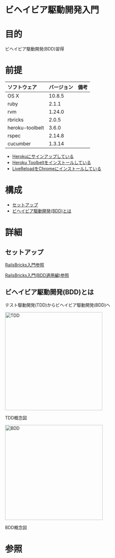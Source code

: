 ビヘイビア駆動開発入門
===================

# 目的 #
ビヘイビア駆動開発(BDD)習得

# 前提 #
| ソフトウェア   | バージョン   | 備考        |
|:---------------|:-------------|:------------|
| OS X           |10.8.5        |             |
| ruby           |2.1.1         |             |
| rvm            |1.24.0        |             |
| rbricks        |2.0.5         |             |
| heroku-toolbelt |3.6.0        |             |
| rspec          |2.14.8        |             |
| cucumber       |1.3.14        |             |

+ [Herokuにサインアップしている](https://id.heroku.com/signup/devcenter)
+ [Heroku Toolbeltをインストールしている](https://toolbelt.heroku.com/)
+ [LiveReloadをChromeにインストールしている](https://chrome.google.com/webstore/detail/livereload/jnihajbhpnppcggbcgedagnkighmdlei)

# 構成 #
+ [セットアップ](#1)
+ [ビヘイビア駆動開発(BDD)とは](#2)

# 詳細 #

## <a name="1">セットアップ</a> ##

[RailsBricks入門参照](https://github.com/k2works/rails_bricks_introduction)

[RailsBricks入門(BDD適用編)参照](https://github.com/k2works/rails_bricks_bdd)

## <a name="2">ビヘイビア駆動開発(BDD)とは</a> ##

テスト駆動開発(TDD)からビヘイビア駆動開発(BDD)へ

<a href="https://www.flickr.com/photos/k2works/13635473944" title="TDD by Katuyuki Kakigi, on Flickr"><img src="https://farm3.staticflickr.com/2938/13635473944_bb1b6b7d38_n.jpg" width="319" height="320" alt="TDD"></a>

TDD概念図

<a href="https://www.flickr.com/photos/k2works/13634941835" title="BDD by Katuyuki Kakigi, on Flickr"><img src="https://farm8.staticflickr.com/7176/13634941835_7bcc39f7f4_n.jpg" width="320" height="310" alt="BDD"></a>

BDD概念図

# 参照 #

